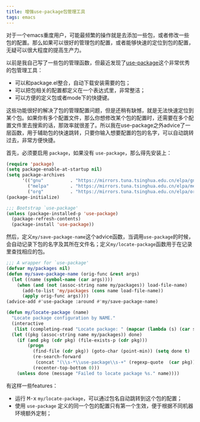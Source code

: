 ```yaml
---
title: 增强use-package包管理工具
tags: emacs
---
```


对于一个emacs重度用户，可能最频繁的操作就是去添加一些包，或者修改一些包的配置。那么如果可以很好的管理包的配置，或者能够快速的定位到包的配置，无疑可以很大程度的提高生产力。

以前是我自己写了一些包的管理函数，但最近发现了[use-package](https://github.com/jwiegley/use-package)这个非常优秀的包管理工具：

- 可以和package.el整合，自动下载安装需要的包；
- 可以把包相关的配置都定义在一个表达式里，非常整洁；
- 可以方便的定义包或者mode下的快捷键。

这些功能很好的解决了包的管理配置问题，但是还稍有缺憾，就是无法快速定位到某个包。如果你有多个配置文件，那么你想修改某个包的配置时，还需要在多个配置文件里去搜索的话，那效率就很差了。所以我在use-package之外advice了一层函数，用于辅助包的快速跳转，只要你输入想要配置的包的名字，可以自动跳转过去，非常方便快捷。

首先，必须要启用 `package`，如果没有 `use-package`，那么得先安装上：

```lisp
(require 'package)
(setq package-enable-at-startup nil)
(setq package-archives
      '(("gnu"          . "https://mirrors.tuna.tsinghua.edu.cn/elpa/gnu/")
        ("melpa"        . "https://mirrors.tuna.tsinghua.edu.cn/elpa/melpa/")
        ("org"          . "https://mirrors.tuna.tsinghua.edu.cn/elpa/org/")))
(package-initialize)

;;; Bootstrap `use-package'
(unless (package-installed-p 'use-package)
  (package-refresh-contents)
  (package-install 'use-package))
```

然后，定义`my/save-package-name`这个advice函数，当调用`use-package`的时候，会自动记录下包的名字及其所在文件名；定义`my/locate-package`函数用于在记录里查找相应的包。

```lisp
;;; A wrapper for `use-package'
(defvar my/packages nil)
(defun my/save-package-name (orig-func &rest args)
  (let ((name (symbol-name (car args))))
    (when (and (not (assoc-string name my/packages)) load-file-name)
      (add-to-list 'my/packages (cons name load-file-name))
      (apply orig-func args))))
(advice-add #'use-package :around #'my/save-package-name)

(defun my/locate-package (name)
  "Locate package configuration by NAME."
  (interactive
   (list (completing-read "Locate package: " (mapcar (lambda (s) (car s)) my/packages))))
  (let ((pkg (assoc-string name my/packages)) done)
    (if (and pkg (cdr pkg) (file-exists-p (cdr pkg)))
        (progn
          (find-file (cdr pkg)) (goto-char (point-min)) (setq done t)
          (re-search-forward
           (concat "(\\s-*\\use-package\\s-+" (regexp-quote  (car pkg))))
          (recenter-top-bottom 0)))
    (unless done (message "Failed to locate package %s." name))))
```

有这样一些features：

- 运行 <kbd>M-x</kbd> `my/locate-package`，可以通过包名自动跳转到这个包的配置；
- 使用 `use-package` 定义的同一个包的配置只有第一个生效，便于根据不同机器环境额外定制；

